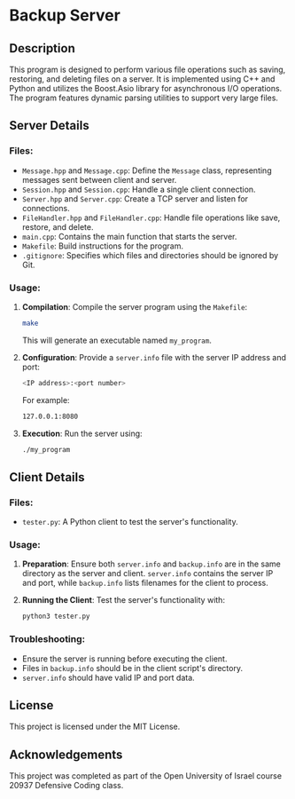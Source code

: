 # Backup Server

## Description
This program is designed to perform various file operations such as saving, restoring, and deleting files on a server. It is implemented using C++ and Python and utilizes the Boost.Asio library for asynchronous I/O operations. The program features dynamic parsing utilities to support very large files.

## Server Details

### Files:
- `Message.hpp` and `Message.cpp`: Define the `Message` class, representing messages sent between client and server.
- `Session.hpp` and `Session.cpp`: Handle a single client connection.
- `Server.hpp` and `Server.cpp`: Create a TCP server and listen for connections.
- `FileHandler.hpp` and `FileHandler.cpp`: Handle file operations like save, restore, and delete.
- `main.cpp`: Contains the main function that starts the server.
- `Makefile`: Build instructions for the program.
- `.gitignore`: Specifies which files and directories should be ignored by Git.

### Usage:

1. **Compilation**: Compile the server program using the `Makefile`:
   ```bash
   make
   ```
   This will generate an executable named `my_program`.

2. **Configuration**: Provide a `server.info` file with the server IP address and port:
   ```bash
   <IP address>:<port number>
   ```
   For example:
   ```bash
   127.0.0.1:8080
   ```

3. **Execution**: Run the server using:
   ```bash
   ./my_program
   ```

## Client Details

### Files:

- `tester.py`: A Python client to test the server's functionality.

### Usage:

1. **Preparation**: Ensure both `server.info` and `backup.info` are in the same directory as the server and client. `server.info` contains the server IP and port, while `backup.info` lists filenames for the client to process.

2. **Running the Client**: Test the server's functionality with:
   ```bash
   python3 tester.py
   ```

### Troubleshooting:

- Ensure the server is running before executing the client.
- Files in `backup.info` should be in the client script's directory.
- `server.info` should have valid IP and port data.

## License
This project is licensed under the MIT License.

## Acknowledgements
This project was completed as part of the Open University of Israel course 20937 Defensive Coding class.
